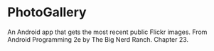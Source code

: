 # PhotoGallery
An Android app that gets the most recent public Flickr images. From Android Programming 2e by The Big Nerd Ranch. Chapter 23.

